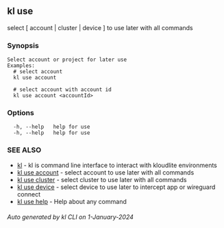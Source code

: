 ## kl use

select [ account | cluster | device ] to use later with all commands

### Synopsis

```
Select account or project for later use
Examples:
  # select account
  kl use account

  # select account with account id
  kl use account <accountId>

```

### Options

```
  -h, --help   help for use
  -h, --help   help for use
```

### SEE ALSO

* [kl](kl.md)  - kl is command line interface to interact with kloudlite environments
* [kl use account](kl_use_account.md)  - select account to use later with all commands
* [kl use cluster](kl_use_cluster.md)  - select cluster to use later with all commands
* [kl use device](kl_use_device.md)  - select device to use later to intercept app or wireguard connect
* [kl use help](kl_use_help.md)  - Help about any command

###### Auto generated by kl CLI on 1-January-2024
